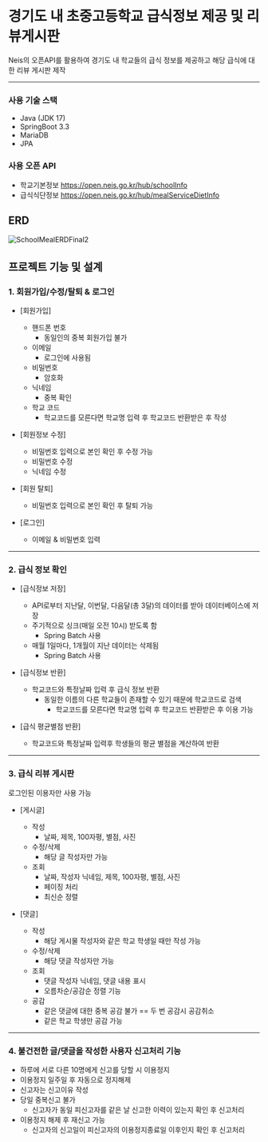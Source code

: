 # 경기도 내 초중고등학교 급식정보 제공 및 리뷰게시판

Neis의 오픈API를 활용하여
경기도 내 학교들의 급식 정보를 제공하고
해당 급식에 대한 리뷰 게시판 제작

-----
### 사용 기술 스택
- Java (JDK 17)
- SpringBoot 3.3
- MariaDB
- JPA

### 사용 오픈 API
- 학교기본정보 https://open.neis.go.kr/hub/schoolInfo
- 급식식단정보 https://open.neis.go.kr/hub/mealServiceDietInfo

## ERD
![SchoolMealERDFinal2](https://github.com/user-attachments/assets/7a1ca916-6477-4a30-98a4-aa12a629c691)

  
## 프로젝트 기능 및 설계 

### 1. 회원가입/수정/탈퇴 & 로그인

- [회원가입]
  - 핸드폰 번호
    - 동일인의 중복 회원가입 불가
  - 이메일
    - 로그인에 사용됨
  - 비밀번호
    - 암호화
  - 닉네임
    - 중복 확인
  - 학교 코드
    - 학교코드를 모른다면 학교명 입력 후 학교코드 반환받은 후 작성
    
- [회원정보 수정]
  - 비밀번호 입력으로 본인 확인 후 수정 가능
  - 비밀번호 수정
  - 닉네임 수정
    
- [회원 탈퇴]
  - 비밀번호 입력으로 본인 확인 후 탈퇴 가능
    
- [로그인]
  - 이메일 &  비밀번호 입력

-----

### 2. 급식 정보 확인
   
- [급식정보 저장]
  - API로부터 지난달, 이번달, 다음달(총 3달)의 데이터를 받아 데이터베이스에 저장
  - 주기적으로 싱크(매일 오전 10시) 받도록 함
    - Spring Batch 사용 
  - 매월 1일마다, 1개월이 지난 데이터는 삭제됨
    - Spring Batch 사용 
    
- [급식정보 반환] 
  - 학교코드와 특정날짜 입력 후 급식 정보 반환
    - 동일한 이름의 다른 학교들이 존재할 수 있기 때문에 학교코드로 검색
      - 학교코드를 모른다면 학교명 입력 후 학교코드 반환받은 후 이용 가능

- [급식 평균별점 반환]
  - 학교코드와 특정날짜 입력후 학생들의 평균 별점을 계산하여 반환

-----

### 3. 급식 리뷰 게시판
로그인된 이용자만 사용 가능

- [게시글]
  - 작성
    - 날짜, 제목, 100자평, 별점, 사진
  - 수정/삭제
    - 해당 글 작성자만 가능
  - 조회
    - 날짜, 작성자 닉네임, 제목, 100자평, 별점, 사진
    - 페이징 처리
    - 최신순 정렬
    
- [댓글]
  - 작성
    - 해당 게시물 작성자와 같은 학교 학생일 때만 작성 가능
  - 수정/삭제
    - 해당 댓글 작성자만 가능
  - 조회
    - 댓글 작성자 닉네임, 댓글 내용 표시
    - 오름차순/공감순 정렬 기능
  - 공감
    - 같은 댓글에 대한 중복 공감 불가 == 두 번 공감시 공감취소
    - 같은 학교 학생만 공감 가능

-----

### 4. 불건전한 글/댓글을 작성한 사용자 신고처리 기능
- 하루에 서로 다른 10명에게 신고를 당할 시 이용정지
- 이용정지 일주일 후 자동으로 정지해제
- 신고자는 신고이유 작성
- 당일 중복신고 불가
  - 신고자가 동일 피신고자를 같은 날 신고한 이력이 있는지 확인 후 신고처리
- 이용정지 해제 후 재신고 가능
  - 신고자의 신고일이 피신고자의 이용정지종료일 이후인지 확인 후 신고처리

